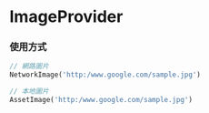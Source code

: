 # ImageProvider

### 使用方式

```dart
// 網路圖片
NetworkImage('http:/www.google.com/sample.jpg')

// 本地圖片
AssetImage('http:/www.google.com/sample.jpg')

```




